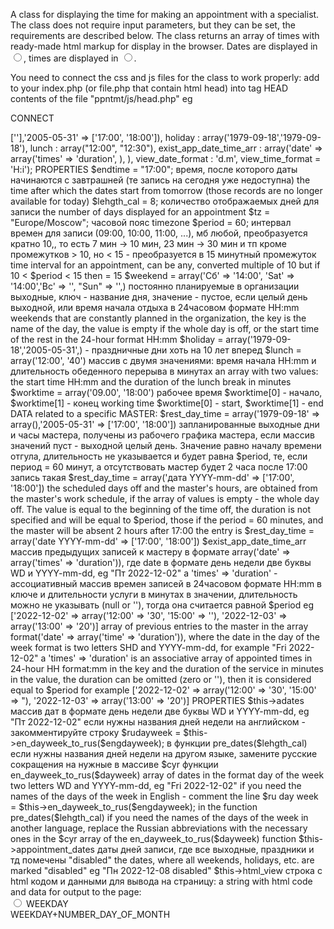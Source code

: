 A class for displaying the time for making an appointment with a specialist.
The class does not require input parameters, but they can be set, the requirements are described below.
The class returns an array of times with ready-made html markup for display in the browser.
Dates are displayed in <input type="radio" id="DATEd" name="date" value="DATE" />,
times are displayed in <input type="radio" id="DATETIME" name="time" value="TIME" />.

You need to connect the css and js files for the class to work properly:
add to your index.php (or file.php that contain html head) into tag HEAD
contents of the file "ppntmt/js/head.php" eg <?php include 'ppntmt/head.html'; ?>

CONNECT
<?php require_once('path_to_dir/ppntmt/appointment.php');

WORK
class has no required input parameters, default presented below
connect in PHP8 may be so:
$var = new Ppntmt\Appointment(endtime : "18:00",
                       lehgth_cal : 14,
                       tz : "Europe/Moscow",
                       period : 30,
                       weekend : array("Вс", "Sun",),
                       rest_day_time : array('1979-09-18' => [''],'2005-05-31' => ['17:00', '18:00']),
                       holiday : array('1979-09-18','1979-09-18'),
                       lunch : array("12:00", "12:30"),
                       exist_app_date_time_arr : array('date' => array('times' => 'duration', ), ),
                       view_date_format : 'd.m',
                       view_time_format = 'H:i');


PROPERTIES

$endtime = "17:00";
время, после которого даты начинаются с завтрашней (те запись на сегодня уже недоступна)
the time after which the dates start from tomorrow (those records are no longer available for today)

$lehgth_cal = 8;
количество отображаемых дней для записи the number of days displayed for an appointment

$tz = "Europe/Moscow"; часовой пояс timezone

$period = 60;  
интервал времен для записи (09:00, 10:00, 11:00, ...),
мб любой, преобразуется кратно 10,, то есть 7 мин -> 10 мин, 23 мин -> 30 мин и тп
кроме промежутков > 10, но < 15 - преобразуется в 15 минутный промежуток
time interval for an appointment, can be any, converted multiple of 10
but if 10 < $period < 15 then = 15

$weekend = array('Сб' => '14:00', 'Sat' => '14:00','Вс' => '', "Sun" => '',)
 постоянно планируемые в организации выходные, ключ - название дня,
значение - пустое, если целый день выходной,
или время начала отдыха в 24часовом формате HH:mm
weekends that are constantly planned in the organization, the key is the name of the day,
the value is empty if the whole day is off,
or the start time of the rest in the 24-hour format HH:mm

$holiday =  array('1979-09-18','2005-05-31',) - праздничные дни хоть на 10 лет вперед

$lunch = array('12:00', '40')
массив c двумя значениями: время начала HH:mm и длительность обеденного перерыва в минутах
an array with two values: the start time HH:mm and the duration of the lunch break in minutes

$worktime = array('09.00', '18:00')
рабочее время $worktime[0] - начало, $worktime[1] - конец
working time $worktime[0] - start, $worktime[1] - end


 DATA related to a specific MASTER:

$rest_day_time = array('1979-09-18' => array(),'2005-05-31' => ['17:00', '18:00'])
запланированные выходные дни и часы мастера,
получены из рабочего графика мастера, если массив значений пуст - выходной целый день.
Значение равно началу времени отгула, длительность не указывается и будет равна $period,
те, если период = 60 минут, а отсутствовать мастер будет 2 часа после 17:00
запись такая $rest_day_time = array('дата YYYY-mm-dd' => ['17:00', '18:00'])
the scheduled days off and the master's hours,
are obtained from the master's work schedule, if the array of values is empty - the whole day off.
The value is equal to the beginning of the time off, the duration is not specified and will be equal to $period,
those if the period = 60 minutes, and the master will be absent 2 hours after 17:00
the entry is $rest_day_time = array('date YYYY-mm-dd' => ['17:00', '18:00'])

$exist_app_date_time_arr
массив предыдущих записей к мастеру
в формате array('date' => array('times' => 'duration')),
где date в формате день недели две буквы WD и YYYY-mm-dd, eg "Пт 2022-12-02"
а 'times' => 'duration' - ассоциативный массив времен записей в
24часовом формате HH:mm в ключе и длительности услуги в минутах в значении,
длительность можно не указывать (null or ''), тогда она считается равной $period
eg ['2022-12-02' => array('12:00' => '30', '15:00' => ''), '2022-12-03' => array('13:00' => '20')]
array of previous entries to the master
in the array format('date' => array('time' => 'duration')),
where the date in the day of the week format is two letters SHD and YYYY-mm-dd, for example "Fri 2022-12-02"
a 'times' => 'duration' is an associative array of appointed times in
24-hour HH format:mm in the key and the duration of the service in minutes in the value,
the duration can be omitted (zero or ''), then it is considered equal to $period
for example ['2022-12-02' => array('12:00' => '30', '15:00' => "), '2022-12-03' => array('13:00' => '20')]


PROPERTIES

$this->adates
массив дат в формате день недели две буквы WD и YYYY-mm-dd, eg "Пт 2022-12-02"
если нужны названия дней недели на английском - закомментируйте строку
$rudayweek = $this->en_dayweek_to_rus($engdayweek); в функции pre_dates($lehgth_cal)
если нужны названия дней недели на другом языке, замените русские сокращения на нужные
в массиве $cyr функции en_dayweek_to_rus($dayweek)
array of dates in the format day of the week two letters WD and YYYY-mm-dd, eg "Fri 2022-12-02"
if you need the names of the days of the week in English - comment the line
$ru day week = $this->en_dayweek_to_rus($engdayweek); in the function pre_dates($lehgth_cal)
if you need the names of the days of the week in another language,
replace the Russian abbreviations with the necessary ones
in the $cyr array of the en_dayweek_to_rus($dayweek) function

$this->appointment_dates
даты дней записи, где все выходные, праздники и тд помечены "disabled"
the dates, where all weekends, holidays, etc. are marked "disabled"
 eg "Пн 2022-12-08 disabled"

$this->html_view
строка c html кодом и данными для вывода на страницу:
a string with html code and data for output to the page:
<div class="master_datetime" id="master_datetime">
  <div class="master_dates">
    <div class="master_date">
      <input type="radio" class="dat" id="DATEd" name="date" value="DATE" />
      <label for="DATEd">WEEKDAY<br />WEEKDAY+NUMBER_DAY_OF_MONTH</label>
    </div>
  </div>
  <div class="master_times" style="display:none;" id="tDATE">
    <div class="master_time ">
      <input type="radio" id="DATETIME" name="time" value="TIME" required />
      <label for="DATETIME">TIME</label>
    </div>
  </div>
</div>
